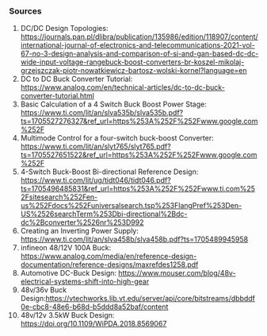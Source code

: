 
### Sources
1. DC/DC Design Topologies: https://journals.pan.pl/dlibra/publication/135986/edition/118907/content/international-journal-of-electronics-and-telecommunications-2021-vol-67-no-3-design-analysis-and-comparison-of-si-and-gan-based-dc-dc-wide-input-voltage-rangebuck-boost-converters-br-koszel-mikolaj-grzejszczak-piotr-nowatkiewicz-bartosz-wolski-kornel?language=en
2. DC to DC Buck Converter Tutorial: https://www.analog.com/en/technical-articles/dc-to-dc-buck-converter-tutorial.html
3. Basic Calculation of a 4 Switch Buck Boost Power Stage: https://www.ti.com/lit/an/slva535b/slva535b.pdf?ts=1705527276327&ref_url=https%253A%252F%252Fwww.google.com%252F
4. Multimode Control for a four-switch buck-boost Converter: https://www.ti.com/lit/an/slyt765/slyt765.pdf?ts=1705527651522&ref_url=https%253A%252F%252Fwww.google.com%252F
5. 4-Switch Buck-Boost Bi-directional Reference Design: https://www.ti.com/lit/ug/tidt046/tidt046.pdf?ts=1705496485831&ref_url=https%253A%252F%252Fwww.ti.com%252Fsitesearch%252Fen-us%252Fdocs%252Funiversalsearch.tsp%253FlangPref%253Den-US%2526searchTerm%253Dbi-directional%2Bdc-dc%2Bconverter%2526nr%253D992
6. Creating an Inverting Power Supply: https://www.ti.com/lit/an/slva458b/slva458b.pdf?ts=1705489945958
7. infineon 48/12V 100A Buck: https://www.analog.com/media/en/reference-design-documentation/reference-designs/maxrefdes1258.pdf
8. Automotive DC-Buck Design: https://www.mouser.com/blog/48v-electrical-systems-shift-into-high-gear
9. 48v/36v Buck Design:https://vtechworks.lib.vt.edu/server/api/core/bitstreams/dbbddf0e-cbc8-48e6-b68d-b5ddd8a52baf/content
10. 48v/12v 3.5kW Buck Design: https://doi.org/10.1109/WiPDA.2018.8569067

